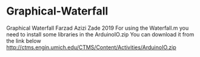 # Graphical-Waterfall
Graphical Waterfall
Farzad Azizi Zade 2019
For using the Waterfall.m you need to install some libraries in the ArduinoIO.zip
You can download it from the link below
http://ctms.engin.umich.edu/CTMS/Content/Activities/ArduinoIO.zip
